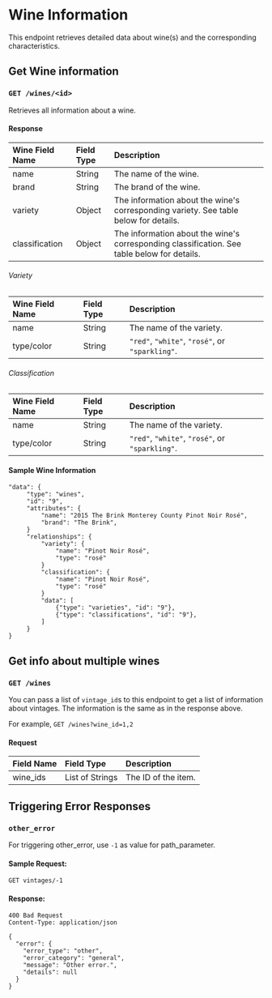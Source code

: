 # Wine Information

This endpoint retrieves detailed data about wine(s) and the corresponding characteristics.

## Get Wine information
### `GET /wines/<id>`

Retrieves all information about a wine.


#### Response

Wine   Field Name  | Field Type | Description
:----------------- | :--------- | :----------
name               | String     | The name of the wine.
brand              | String     | The brand of the wine.
variety            | Object     | The information about the wine's corresponding variety. See table below for details.
classification     | Object     | The information about the wine's corresponding classification. See table below for details.

###### Variety

Wine   Field Name  | Field Type | Description
:----------------- | :--------- | :----------
name               | String     | The name of the variety.
type/color         | String     | `"red"`, `"white"`, `"rosé"`, or `"sparkling"`.

###### Classification

Wine   Field Name  | Field Type | Description
:----------------- | :--------- | :----------
name               | String     | The name of the variety.
type/color         | String     | `"red"`, `"white"`, `"rosé"`, or `"sparkling"`.

#### Sample Wine Information

```
"data": {
     "type": "wines",
     "id": "9",
     "attributes": {
         "name": "2015 The Brink Monterey County Pinot Noir Rosé",
         "brand": "The Brink",
     }
     "relationships": {
         "variety": {
             "name": "Pinot Noir Rosé",
             "type": "rosé"
         }
         "classification": {
             "name": "Pinot Noir Rosé",
             "type": "rosé"
         }
         "data": [
             {"type": "varieties", "id": "9"},
             {"type": "classifications", "id": "9"},
         ]
     }
}
```

## Get info about multiple wines
### `GET /wines`

You can pass a list of `vintage_id`s to this endpoint to get a list
of information about vintages. The information is the same as in the response above.

For example, `GET /wines?wine_id=1,2`

#### Request

Field Name      | Field Type          | Description
:-------------- | :------------------ | :----------
wine_ids        | List of Strings     | The ID of the item.


## Triggering Error Responses

### `other_error`

For triggering other_error, use ``-1`` as value for path_parameter.

#### Sample Request:

    GET vintages/-1


#### Response:

```
400 Bad Request
Content-Type: application/json
```

```
{
  "error": {
    "error_type": "other",
    "error_category": "general",
    "message": "Other error.",
    "details": null
  }
}
```
